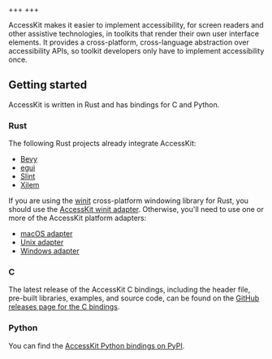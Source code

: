 +++
+++

AccessKit makes it easier to implement accessibility, for screen readers and other assistive technologies, in toolkits that render their own user interface elements. It provides a cross-platform, cross-language abstraction over accessibility APIs, so toolkit developers only have to implement accessibility once.

## Getting started

AccessKit is written in Rust and has bindings for C and Python.

### Rust

The following Rust projects already integrate AccessKit:

* [Bevy](https://bevyengine.org/)
* [egui](https://github.com/emilk/egui)
* [Slint](https://slint.dev/)
* [Xilem](https://github.com/linebender/xilem)

If you are using the [winit](https://crates.io/crates/winit) cross-platform windowing library for Rust, you should use the [AccessKit winit adapter](https://crates.io/crates/accesskit_winit). Otherwise, you'll need to use one or more of the AccessKit platform adapters:

* [macOS adapter](https://crates.io/crates/accesskit_macos)
* [Unix adapter](https://crates.io/crates/accesskit_unix)
* [Windows adapter](https://crates.io/crates/accesskit_windows)

### C

The latest release of the AccessKit C bindings, including the header file, pre-built libraries, examples, and source code, can be found on the [GitHub releases page for the C bindings](https://github.com/AccessKit/accesskit-c/releases).

### Python

You can find the [AccessKit Python bindings on PyPI](https://pypi.org/project/accesskit/).
